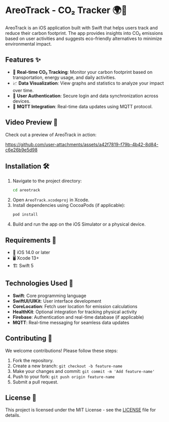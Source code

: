 # AreoTrack - CO₂ Tracker 🌍💚

AreoTrack is an iOS application built with Swift that helps users track and reduce their carbon footprint. The app provides insights into CO₂ emissions based on user activities and suggests eco-friendly alternatives to minimize environmental impact.

## Features ✨

- 🚗 **Real-time CO₂ Tracking**: Monitor your carbon footprint based on transportation, energy usage, and daily activities. 
- 📈 **Data Visualization**: View graphs and statistics to analyze your impact over time. 
- 🔐 **User Authentication**: Secure login and data synchronization across devices.
- 📡 **MQTT Integration**: Real-time data updates using MQTT protocol.

## Video Preview 🎥

Check out a preview of AreoTrack in action:

https://github.com/user-attachments/assets/a42f7819-f79b-4b42-8d84-c6e26b9e5d98

## Installation 🛠️
 
1. Navigate to the project directory:
   ```bash
   cd areotrack
   ```
2. Open `AreoTrack.xcodeproj` in Xcode.
3. Install dependencies using CocoaPods (if applicable):
   ```bash
   pod install
   ```
4. Build and run the app on the iOS Simulator or a physical device.

## Requirements 📌

- 📱 iOS 14.0 or later
- 🖥️ Xcode 13+
- 🏗️ Swift 5

## Technologies Used 🚀

- **Swift**: Core programming language
- **SwiftUI/UIKit**: User interface development
- **CoreLocation**: Fetch user location for emission calculations
- **HealthKit**: Optional integration for tracking physical activity
- **Firebase**: Authentication and real-time database (if applicable)
- **MQTT**: Real-time messaging for seamless data updates

## Contributing 🤝

We welcome contributions! Please follow these steps:

1. Fork the repository.
2. Create a new branch: `git checkout -b feature-name`
3. Make your changes and commit: `git commit -m 'Add feature-name'`
4. Push to your fork: `git push origin feature-name`
5. Submit a pull request.

## License 📜

This project is licensed under the MIT License - see the [LICENSE](LICENSE) file for details.
 

